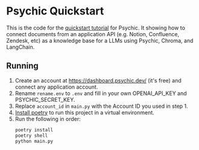 # Psychic Quickstart
This is the code for the [quickstart tutorial](https://docs.psychic.dev/quickstart) for Psychic. It showing how to connect documents from an application API (e.g. Notion, Confluence, Zendesk, etc) as a knowledge base for a LLMs using Psychic, Chroma, and LangChain.

## Running
1. Create an account at https://dashboard.psychic.dev/ (it's free) and connect any application account.
2. Rename `rename.env` to `.env` and fill in your own OPENAI_API_KEY and PSYCHIC_SECRET_KEY.
3. Replace `account_id` in `main.py` with the Account ID you used in step 1.
4. [Install poetry](https://python-poetry.org/docs/) to run this project in a virtual environment.
5. Run the following in order:
    ```bash
    poetry install
    poetry shell
    python main.py
    ```